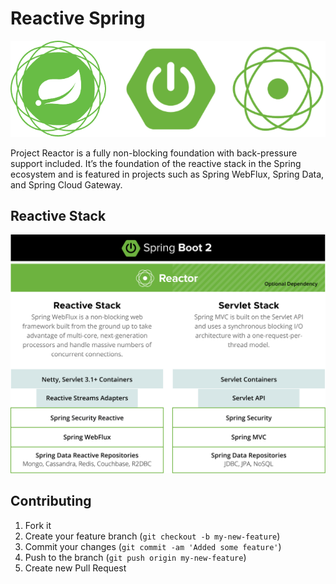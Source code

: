 # Reactive Spring

![logo][logo]

Project Reactor is a fully non-blocking foundation with back-pressure support included. It’s the foundation of the reactive stack in the Spring ecosystem and is featured in projects such as Spring WebFlux, Spring Data, and Spring Cloud Gateway.

## Reactive Stack

![stack][stack]

## Contributing

1. Fork it
2. Create your feature branch (`git checkout -b my-new-feature`)
3. Commit your changes (`git commit -am 'Added some feature'`)
4. Push to the branch (`git push origin my-new-feature`)
5. Create new Pull Request


[logo]: https://github.com/tacsio/spring-playground/blob/main/.github/reactive.png?raw=true
[stack]: https://github.com/tacsio/spring-playground/blob/main/.github/reactive-stack.svg?raw=true
